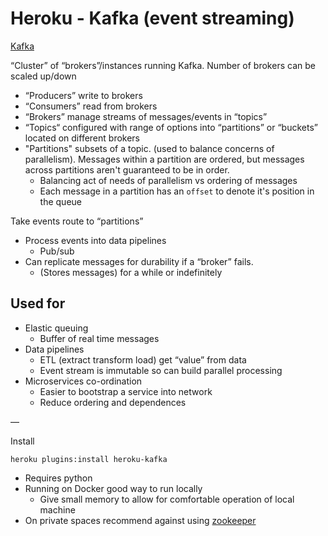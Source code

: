 # Heroku - Kafka (event streaming)

[Kafka](https://kafka.apache.org/)

“Cluster” of “brokers”/instances running Kafka. Number of brokers can be scaled up/down

- “Producers” write to brokers
- “Consumers” read from brokers
- “Brokers” manage streams of messages/events in “topics”
- “Topics“ configured with range of options into “partitions” or “buckets” located on different brokers
- "Partitions" subsets of a topic. (used to balance concerns of parallelism). Messages within a partition are ordered, but messages across partitions aren't guaranteed to be in order.
  - Balancing act of needs of parallelism vs ordering of messages
  - Each message in a partition has an `offset` to denote it's position in the queue

Take events route to “partitions”

- Process events into data pipelines
  - Pub/sub
- Can replicate messages for durability if a “broker” fails.
  - (Stores messages) for a while or indefinitely

## Used for

- Elastic queuing
  - Buffer of real time messages
- Data pipelines
  - ETL (extract transform load) get “value” from data
  - Event stream is immutable so can build parallel processing
- Microservices co-ordination
  - Easier to bootstrap a service into network
  - Reduce ordering and dependences

—

Install

`heroku plugins:install heroku-kafka`

- Requires python
- Running on Docker good way to run locally
  - Give small memory to allow for comfortable operation of local machine
- On private spaces recommend against using [zookeeper](https://zookeeper.apache.org)
